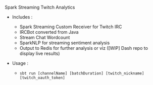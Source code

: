 Spark Streaming Twitch Analytics

* Includes :
	- Spark Streaming Custom Receiver for Twitch IRC
	- IRCBot converted from Java
	- Stream Chat Wordcount
	- SparkNLP for streaming sentiment analysis
	- Output to Redis for further analysis or viz ([WIP] Dash repo to display live results)
	
* Usage :
    - ``sbt run [channelName] [batchDuration] [twitch_nickname] [twitch_oauth_token]``
